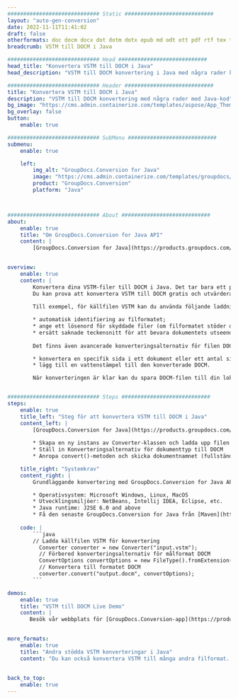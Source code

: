 ```yaml
---
############################# Static ############################
layout: "auto-gen-conversion"
date: 2022-11-11T11:41:02
draft: false
otherformats: doc docm docx dot dotm dotx epub md odt ott pdf rtf tex txt vdx vsdm vsdx vssm vssx vstm vstx vsx vtx xps
breadcrumb: VSTM till DOCM i Java

############################# Head ############################
head_title: "Konvertera VSTM till DOCM i Java"
head_description: "VSTM till DOCM konvertering i Java med några rader kod. Konvertera över 160 filformat med hjälp av GroupDocs dokumentkonverterings-API för Java"

############################# Header ############################
title: "Konvertera VSTM till DOCM i Java"
description: "VSTM till DOCM konvertering med några rader med Java-kod"
bg_image: "https://cms.admin.containerize.com/templates/aspose/App_Themes/V3/images/bg/header1.png"
bg_overlay: false
button:
    enable: true

############################# SubMenu ############################
submenu:
    enable: true

    left:
        img_alt: "GroupDocs.Conversion for Java"
        image: "https://cms.admin.containerize.com/templates/groupdocs/images/product-logos/90x90-noborder/groupdocs-conversion-java.png"
        product: "GroupDocs.Conversion"
        platform: "Java"



############################# About ############################
about:
    enable: true
    title: "Om GroupDocs.Conversion for Java API"
    content: |
        [GroupDocs.Conversion for Java](https://products.groupdocs.com/conversion/java/) är ett avancerat filformatkonverterings-API för konvertering mellan populära bild- och dokumentformat som Microsoft Office, OpenDocument, PDF, HTML, e-post, CAD. och mycket mer med bara några rader kod. Det inbyggda API:t upptäcker automatiskt formaten för originaldokumenten och erbjuder många alternativ för att anpassa de konverterade dokumenten. Tillsammans med funktionen att extrahera information från ett dokument, stöder den också cachelagring av konverteringsresultaten till den lokala disken som standard. Men alla typer av cachelagring kan stödjas genom att implementera lämpliga gränssnitt - Amazon S3, Dropbox, Google Drive, Windows Azure, Reddis eller andra.
    

overview:
    enable: true
    content: |
        Konvertera dina VSTM-filer till DOCM i Java. Det tar bara ett par rader med Java-kod på valfri plattform, som Windows, Linux, macOS.
        Du kan prova att konvertera VSTM till DOCM gratis och utvärdera kvaliteten på konverteringsresultaten. Tillsammans med enkla filkonverteringsskript kan du prova mer sofistikerade alternativ för att ladda källfilen VSTM och lagra DOCM-utdata. 
        
        Till exempel, för källfilen VSTM kan du använda följande laddningsalternativ:

        * automatisk identifiering av filformatet;
        * ange ett lösenord för skyddade filer (om filformatet stöder det);
        * ersätt saknade teckensnitt för att bevara dokumentets utseende.
        
        Det finns även avancerade konverteringsalternativ för filen DOCM:

        * konvertera en specifik sida i ett dokument eller ett antal sidor;
        * lägg till en vattenstämpel till den konverterade DOCM.

        När konverteringen är klar kan du spara DOCM-filen till din lokala filsökväg eller till tredje parts lagring såsom FTP, Amazon S3, Google Drive, Dropbox etc. Observera - för att konvertera VSTM till DOCM behöver du inte installera någon ytterligare programvara, såsom MS Office, Open Office, Adobe Acrobat Reader etc.


############################# Steps ############################
steps:
    enable: true
    title_left: "Steg för att konvertera VSTM till DOCM i Java"
    content_left: |
        [GroupDocs.Conversion for Java](https://products.groupdocs.com/conversion/java/) låter utvecklare enkelt konvertera VSTM fil till DOCM med några rader kod.
        
        * Skapa en ny instans av Converter-klassen och ladda upp filen VSTM med den fullständiga sökvägen
        * Ställ in Konverteringsalternativ för dokumenttyp till DOCM
        * Anropa convert()-metoden och skicka dokumentnamnet (fullständig sökväg) och formatet (DOCM) som en parameter

    title_right: "Systemkrav"
    content_right: |
        Grundläggande konvertering med GroupDocs.Conversion for Java API kan göras med bara några rader kod. Våra API:er stöds på alla större plattformar och operativsystem. Innan du kör koden nedan, se till att du har följande förutsättningar installerade på ditt system.

        * Operativsystem: Microsoft Windows, Linux, MacOS
        * Utvecklingsmiljöer: NetBeans, Intellij IDEA, Eclipse, etc.
        * Java runtime: J2SE 6.0 and above
        * Få den senaste GroupDocs.Conversion for Java från [Maven](https://repository.groupdocs.com/webapp/#/artifacts/browse/tree/General/repo/com/groupdocs/groupdocs-conversion)
         
    code: |
        ```java    
        // Ladda källfilen VSTM för konvertering
          Converter converter = new Converter("input.vstm");
          // Förbered konverteringsalternativ för målformat DOCM
          ConvertOptions convertOptions = new FileType().fromExtension("docm").getConvertOptions();
          // Konvertera till formatet DOCM
          converter.convert("output.docm", convertOptions);
        ```

demos:
    enable: true
    title: "VSTM till DOCM Live Demo"
    content: |
       Besök vår webbplats för [GroupDocs.Conversion-app](https://products.groupdocs.app/conversion/family) och försök konvertera VSTM till DOCM nu. Den kostnadsfria demon har följande fördelar
          

more_formats:
    enable: true
    title: "Andra stödda VSTM konverteringar i Java"
    content: "Du kan också konvertera VSTM till många andra filformat. Se listan nedan."
       
       
back_to_top:
    enable: true
---
```


